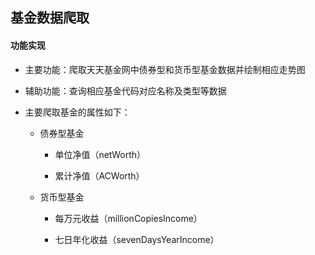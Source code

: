 ## 基金数据爬取

#### 功能实现

- 主要功能：爬取天天基金网中债券型和货币型基金数据并绘制相应走势图

- 辅助功能：查询相应基金代码对应名称及类型等数据

- 主要爬取基金的属性如下：

  - 债券型基金

    - 单位净值（netWorth）
    
    - 累计净值（ACWorth）

  - 货币型基金
  
    - 每万元收益（millionCopiesIncome）
    
    - 七日年化收益（sevenDaysYearIncome）
